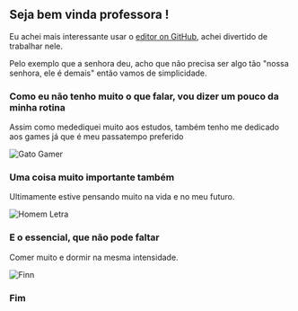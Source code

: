 ## Seja bem vinda professora !

Eu achei mais interessante usar o [editor on GitHub](https://github.com/lm344941/lpow_dever/edit/master/README.md), achei divertido de trabalhar nele.

Pelo exemplo que a senhora deu, acho que não precisa ser algo tão "nossa senhora, ele é demais" então vamos de simplicidade. 

### Como eu não tenho muito o que falar, vou dizer um pouco da minha rotina

Assim como medediquei muito aos estudos, também tenho me dedicado aos games já que é meu passatempo preferido


![Gato Gamer](https://github.com/lm344941/lpow_dever/blob/master/_gato_gamer%20-%20GIFs%20ENGRA%C3%87ADOS%20-%20OpenBrasil.org.gif)

### Uma coisa muito importante também

Ultimamente estive pensando muito na vida e no meu futuro.


![Homem Letra](https://github.com/lm344941/lpow_dever/blob/master/GifsAnimados119.gif)


### E o essencial, que não pode faltar


Comer muito e dormir na mesma intensidade.


![Finn](https://github.com/lm344941/lpow_dever/blob/master/d809a6_8775752c1fe74da984ea861e5164d300.webp)


### Fim
